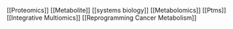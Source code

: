 [[Proteomics]]
[[Metabolite]]
[[systems biology]]
[[Metabolomics]]
[[Ptms]]
[[Integrative Multiomics]]
[[Reprogramming Cancer Metabolism]]
